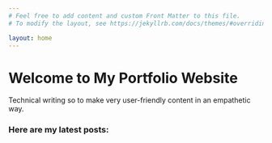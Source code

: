 ```yaml
---
# Feel free to add content and custom Front Matter to this file.
# To modify the layout, see https://jekyllrb.com/docs/themes/#overriding-theme-defaults

layout: home
---
```


# Welcome to My Portfolio Website

Technical writing so to make very user-friendly content in an empathetic way.

### Here are my latest posts: